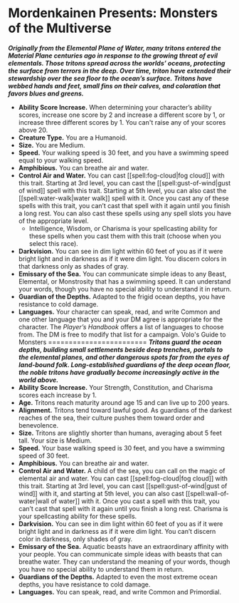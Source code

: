 Mordenkainen Presents: Monsters of the Multiverse
=================================================
***Originally from the Elemental Plane of Water, many tritons entered the Material Plane centuries ago in response to the growing threat of evil elementals. Those tritons spread across the worlds’ oceans, protecting the surface from terrors in the deep. Over time, triton have extended their stewardship over the sea floor to the ocean’s surface.***
***Tritons have webbed hands and feet, small fins on their calves, and coloration that favors blues and greens.***
* **Ability Score Increase.** When determining your character’s ability scores, increase one score by 2 and increase a different score by 1, or increase three different scores by 1. You can't raise any of your scores above 20.
* **Creature Type.** You are a Humanoid.
* **Size.** You are Medium.
* **Speed.** Your walking speed is 30 feet, and you have a swimming speed equal to your walking speed.
* **Amphibious.** You can breathe air and water.
* **Control Air and Water.** You can cast [[spell:fog-cloud|fog cloud]] with this trait. Starting at 3rd level, you can cast the [[spell:gust-of-wind|gust of wind]] spell with this trait. Starting at 5th level, you can also cast the [[spell:water-walk|water walk]] spell with it. Once you cast any of these spells with this trait, you can’t cast that spell with it again until you finish a long rest. You can also cast these spells using any spell slots you have of the appropriate level.
	+ Intelligence, Wisdom, or Charisma is your spellcasting ability for these spells when you cast them with this trait (choose when you select this race).
* **Darkvision.** You can see in dim light within 60 feet of you as if it were bright light and in darkness as if it were dim light. You discern colors in that darkness only as shades of gray.
* **Emissary of the Sea.** You can communicate simple ideas to any Beast, Elemental, or Monstrosity that has a swimming speed. It can understand your words, though you have no special ability to understand it in return.
* **Guardian of the Depths.** Adapted to the frigid ocean depths, you have resistance to cold damage.
* **Languages.** Your character can speak, read, and write Common and one other language that you and your DM agree is appropriate for the character. The *Player’s Handbook* offers a list of languages to choose from. The DM is free to modify that list for a campaign.
Volo's Guide to Monsters
========================
***Tritons guard the ocean depths, building small settlements beside deep trenches, portals to the elemental planes, and other dangerous spots far from the eyes of land-bound folk. Long-established guardians of the deep ocean floor, the noble tritons have gradually become increasingly active in the world above.***
* **Ability Score Increase.** Your Strength, Constitution, and Charisma scores each increase by 1.
* **Age.** Tritons reach maturity around age 15 and can live up to 200 years.
* **Alignment.** Tritons tend toward lawful good. As guardians of the darkest reaches of the sea, their culture pushes them toward order and benevolence.
* **Size.** Tritons are slightly shorter than humans, averaging about 5 feet tall. Your size is Medium.
* **Speed.** Your base walking speed is 30 feet, and you have a swimming speed of 30 feet.
* **Amphibious.** You can breathe air and water.
* **Control Air and Water.** A child of the sea, you can call on the magic of elemental air and water. You can cast [[spell:fog-cloud|fog cloud]] with this trait. Starting at 3rd level, you can cast [[spell:gust-of-wind|gust of wind]] with it, and starting at 5th level, you can also cast [[spell:wall-of-water|wall of water]] with it. Once you cast a spell with this trait, you can’t cast that spell with it again until you finish a long rest. Charisma is your spellcasting ability for these spells.
* **Darkvision.** You can see in dim light within 60 feet of you as if it were bright light and in darkness as if it were dim light. You can’t discern color in darkness, only shades of gray.
* **Emissary of the Sea.** Aquatic beasts have an extraordinary affinity with your people. You can communicate simple ideas with beasts that can breathe water. They can understand the meaning of your words, though you have no special ability to understand them in return.
* **Guardians of the Depths.** Adapted to even the most extreme ocean depths, you have resistance to cold damage.
* **Languages.** You can speak, read, and write Common and Primordial.